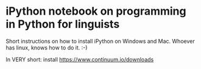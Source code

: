 # iPython notebook on programming in Python for linguists

Short instructions on how to install iPython on Windows and Mac. Whoever has linux, knows how to do it. :-)

In VERY short: install https://www.continuum.io/downloads
